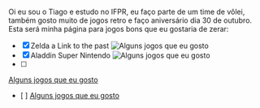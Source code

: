 Oi eu sou o Tiago e estudo no IFPR, eu faço parte de um time de vôlei, também gosto muito de jogos retro e faço aniversário dia 30 de outubro.
Esta será minha página para jogos bons que eu gostaria de zerar:
- [x] Zelda a Link to the past
![Alguns jogos que eu gosto](https://i0.wp.com/guarientoportal.com/wp-content/uploads/2021/07/The-Legend-of-Zelda-A-Link-to-the-Past-Nintendo-Game-Analise.png?fit=1920%2C1080&ssl=1)
- [x] Aladdin Super Nintendo
![Alguns jogos que eu gosto](https://criticalhits.com.br/wp-content/uploads/2021/03/maxresdefault-5-1.jpg)
- [ ]
[Alguns jogos que eu gosto](https://sm.ign.com/ign_br/screenshot/default/mega-man-x_uk8d.jpg)
- [ ]
[Alguns jogos que eu gosto](https://i.ytimg.com/vi/IJqCzUBUPzw/hq720.jpg?sqp=-oaymwEhCK4FEIIDSFryq4qpAxMIARUAAAAAGAElAADIQj0AgKJD&rs=AOn4CLBI-sOUtS0U36Z5GRnJu9gy0_L0MQ)


